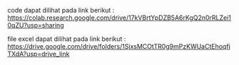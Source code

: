 code dapat dilihat pada link berikut :
https://colab.research.google.com/drive/17kVBrtYpDZB5A6rKgQ2n0rRLZei10qZU?usp=sharing

file excel dapat dilihat pada link berikut :
https://drive.google.com/drive/folders/1SjxsMCOtTR0g9mPzKWUaCtEhoqfjTXdA?usp=drive_link
